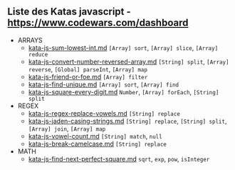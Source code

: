 ## Liste des Katas javascript - https://www.codewars.com/dashboard

* ARRAYS
  * [kata-js-sum-lowest-int.md](kata-js-sum-lowest-int.md) `[Array] sort`, `[Array] slice`, `[Array] reduce`
  * [kata-js-convert-number-reversed-array.md](kata-js-convert-number-reversed-array.md) `[String] split`, `[Array] reverse`, `[Global] parseInt`, `[Array] map`
  * [kata-js-friend-or-foe.md](kata-js-friend-or-foe.md) `[Array] filter`
  * [kata-js-find-unique.md](kata-js-find-unique.md) `[Array] sort`, `[Array] find`
  * [kata-js-square-every-digit.md](kata-js-square-every-digit.md) `Number`, `[Array] forEach`, `[String] split`
* REGEX
  * [kata-js-regex-replace-vowels.md](kata-js-regex-replace-vowels.md) `[String] replace`
  * [kata-js-jaden-casing-strings.md](kata-js-jaden-casing-strings.md) `[String] replace`, `[String] split`, `[Array] join`, `[Array] map`
  * [kata-js-vowel-count.md](kata-js-vowel-count.md) `[String] match`, `null`
  * [kata-js-break-camelcase.md](kata-js-break-camelcase.md) `[String] replace`
* MATH
  * [kata-js-find-next-perfect-square.md](kata-js-find-next-perfect-square.md) `sqrt`, `exp`, `pow`, `isInteger`
  
  
